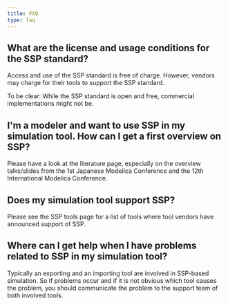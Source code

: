 ```yaml
---
title: FAQ
type: faq
---
```


## What are the license and usage conditions for the SSP standard?

Access and use of the SSP standard is free of charge. However, vendors may charge for their tools to support the SSP standard.

To be clear: While the SSP standard is open and free, commercial implementations might not be.

## I'm a modeler and want to use SSP in my simulation tool. How can I get a first overview on SSP?

Please have a look at the literature page, especially on the overview talks/slides from the 1st Japanese Modelica Conference and the 12th International Modelica Conference.

## Does my simulation tool support SSP?

Please see the SSP tools page for a list of tools where tool vendors have announced support of SSP.

## Where can I get help when I have problems related to SSP in my simulation tool?

Typically an exporting and an importing tool are involved in SSP-based simulation.
So if problems occur and if it is not obvious which tool causes the problem, you should communicate the problem to the support team of both involved tools.
